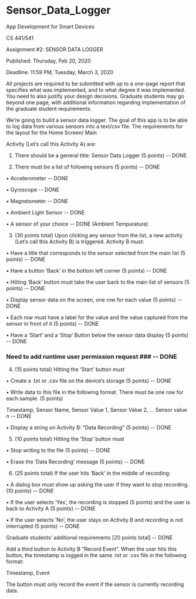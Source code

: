 # Sensor_Data_Logger

App Development for Smart Devices

CS 441/541

Assignment #2: SENSOR DATA LOGGER

Published: Thursday, Feb 20, 2020

Deadline: 11:59 PM, Tuesday, March 3, 2020

All projects are required to be submitted with up to a one-page report that specifies what was
implemented, and to what degree it was implemented. You need to also justify your design
decisions. Graduate students may go beyond one page, with additional information regarding
implementation of the graduate student requirements.

We’re going to build a sensor data logger. The goal of this app is to be able to log data from
various sensors into a text/csv file. The requirements for the layout for the Home Screen/ Main

Activity (Let’s call this Activity A) are:
1. There should be a general title: Sensor Data Logger (5 points) -- DONE

2. There must be a list of following sensors (5 points) -- DONE

• Accelerometer -- DONE

• Gyroscope -- DONE

• Magnetometer -- DONE

• Ambient Light Sensor -- DONE

• A sensor of your choice -- DONE  (Ambient Tempurature)

3. (30 points total) Upon clicking any sensor from the list, a new activity (Let’s call this
Activity B) is triggered. Activity B must:

• Have a title that corresponds to the sensor selected from the main list (5 points) -- DONE

• Have a button ‘Back’ in the bottom left corner (5 points) -- DONE

• Hitting ‘Back’ button must take the user back to the main list of sensors (5
points) -- DONE

• Display sensor data on the screen, one row for each value (5 points) -- DONE

• Each row must have a label for the value and the value captured from the sensor
in front of it (5 points) -- DONE

• Have a ‘Start’ and a ‘Stop’ Button below the sensor data display (5 points) -- DONE

### Need to add runtime user permission request ### -- DONE

4. (15 points total) Hitting the ‘Start’ button must

• Create a .txt or .csv file on the device’s storage (5 points) -- DONE

• Write data to this file in the following format. There must be one row for each
sample. (5 points)

Timestamp, Sensor Name, Sensor Value 1, Sensor Value 2, … Sensor value n -- DONE

• Display a string on Activity B: “Data Recording” (5 points) -- DONE

5. (10 points total) Hitting the ‘Stop’ button must

• Stop writing to the file (5 points) -- DONE

• Erase the ‘Data Recording’ message (5 points) -- DONE

6. (25 points total) If the user hits ‘Back’ in the middle of recording:

• A dialog box must show up asking the user if they want to stop recording. (10
points) -- DONE

• If the user selects ‘Yes’, the recording is stopped (5 points) and the user is back
to Activity A (5 points) -- DONE

• If the user selects ‘No’, the user stays on Activity B and recording is not
interrupted (5 points) -- DONE

Graduate students’ additional requirements [20 points total] -- DONE

Add a third button to Activity B “Record Event”. When the user hits this button, the timestamp
is logged in the same .txt or .csv file in the following format:

Timestamp, Event

The button must only record the event if the sensor is currently recording data.
